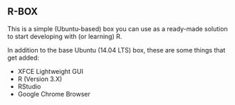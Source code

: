 ## R-BOX

This is a simple (Ubuntu-based) box you can use as a ready-made solution to start developing with (or learning) R.

In addition to the base Ubuntu (14.04 LTS) box, these are some things that get added:

- XFCE Lightweight GUI
- R (Version 3.X)
- RStudio
- Google Chrome Browser
